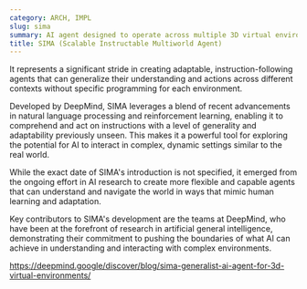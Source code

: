 ```yaml
---
category: ARCH, IMPL
slug: sima
summary: AI agent designed to operate across multiple 3D virtual environments, following natural language instructions to accomplish varied tasks.
title: SIMA (Scalable Instructable Multiworld Agent)
---
```


It represents a significant stride in creating adaptable, instruction-following agents that can generalize their understanding and actions across different contexts without specific programming for each environment.

Developed by DeepMind, SIMA leverages a blend of recent advancements in natural language processing and reinforcement learning, enabling it to comprehend and act on instructions with a level of generality and adaptability previously unseen. This makes it a powerful tool for exploring the potential for AI to interact in complex, dynamic settings similar to the real world.

While the exact date of SIMA's introduction is not specified, it emerged from the ongoing effort in AI research to create more flexible and capable agents that can understand and navigate the world in ways that mimic human learning and adaptation.

Key contributors to SIMA's development are the teams at DeepMind, who have been at the forefront of research in artificial general intelligence, demonstrating their commitment to pushing the boundaries of what AI can achieve in understanding and interacting with complex environments.

https://deepmind.google/discover/blog/sima-generalist-ai-agent-for-3d-virtual-environments/